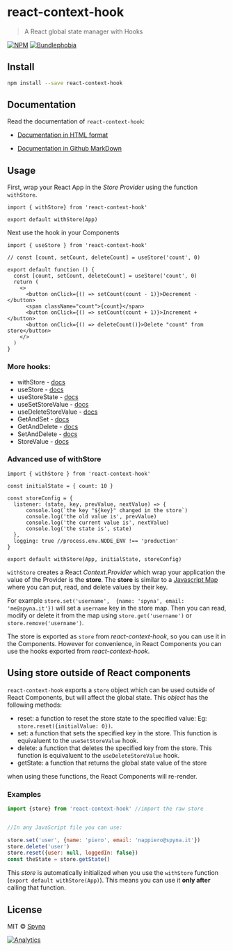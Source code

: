 # react-context-hook

> A React global state manager with Hooks

[![NPM](https://img.shields.io/npm/v/react-context-hook.svg)](https://www.npmjs.com/package/react-context-hook) 
[![Bundlephobia](https://badgen.net/bundlephobia/minzip/react-context-hook)](https://bundlephobia.com/result?p=react-context-hook)

## Install

```bash
npm install --save react-context-hook
```

## Documentation

Read the documentation of `react-context-hook`: 

* [Documentation in HTML format](https://spyna.github.io/react-context-hook/docs/)

* [Documentation in Github MarkDown](./DOCS.md)

## Usage

First, wrap your React App in the *Store Provider* using the function `withStore`. 

```JS
import { withStore} from 'react-context-hook'

export default withStore(App)
```

Next use the hook in your Components

```JS
import { useStore } from 'react-context-hook'

// const [count, setCount, deleteCount] = useStore('count', 0)

export default function () {
  const [count, setCount, deleteCount] = useStore('count', 0)
  return (
    <>
      <button onClick={() => setCount(count - 1)}>Decrement - </button>
      <span className="count">{count}</span>
      <button onClick={() => setCount(count + 1)}>Increment + </button>
      <button onClick={() => deleteCount()}>Delete "count" from store</button>
    </>
  )
}
```

### More hooks: 


 * withStore - [docs](./DOCS.md#withStore)
 * useStore - [docs](./DOCS.md#usestore)
 * useStoreState - [docs](./DOCS.md#usestorestate)
 * useSetStoreValue - [docs](./DOCS.md#usesetstorevalue)
 * useDeleteStoreValue - [docs](./DOCS.md#usedeletestorevalue)
 * GetAndSet - [docs](./DOCS.md#useGetAndSet)
 * GetAndDelete - [docs](./DOCS.md#usegetanddelete)
 * SetAndDelete - [docs](./DOCS.md#usesetanddelete)
 * StoreValue - [docs](./DOCS.md#usestorevalue)

### Advanced use of withStore

```JS
import { withStore } from 'react-context-hook'

const initialState = { count: 10 }

const storeConfig = {
  listener: (state, key, prevValue, nextValue) => {
      console.log(`the key "${key}" changed in the store`)
      console.log('the old value is', prevValue)
      console.log('the current value is', nextValue)
      console.log('the state is', state)
  },
  logging: true //process.env.NODE_ENV !== 'production'
}

export default withStore(App, initialState, storeConfig)
```

`withStore` creates a React *Context.Provider* which wrap your application the value of the Provider is the **store**. The **store** is similar to a [Javascript Map](https://developer.mozilla.org/it/docs/Web/JavaScript/Reference/Global_Objects/Map) where you can put, read, and delete values by their key. 

For example `store.set('username',  {name: 'spyna', email: 'me@spyna.it'})` will set a `username` key in the store map. Then you can read, modify or delete it from the map using `store.get('username')` or `store.remove('username')`. 

The store is exported as `store` from *react-context-hook*, so you can use it in the Components. 
However for convenience, in React Components you can use the hooks exported from *react-context-hook*. 

## Using store outside of React components

`react-context-hook` exports a `store` object which can be used outside of React Components, but will affect the global state. This *object* has the following methods: 

* reset: a function to reset the store state to the specified value: Eg: `store.reset({initialValue: 0})`. 
* set: a function that sets the specified key in the store. This function is equivaluent to the `useSetStoreValue` hook.
* delete: a function that deletes the specified key from the store. This function is equivaluent to the `useDeleteStoreValue` hook.
* getState: a function that returns the global state value of the store

when using these functions, the React Components will re-render. 

### Examples

```JavaScript
import {store} from 'react-context-hook' //import the raw store


//In any JavaScript file you can use:

store.set('user', {name: 'piero', email: 'nappiero@spyna.it'})
store.delete('user')
store.reset({user: null, loggedIn: false})
const theState = store.getState()

```


This *store* is automatically initialized when you use the `withStore` function (`export default withStore(App)`). This means you can use it **only after** calling that function.

## License

MIT © [Spyna](https://github.com/Spyna)

[![Analytics](https://ga-beacon.appspot.com/UA-89584671-2/github/react-context-hook)](https://github.com/igrigorik/ga-beacon)
